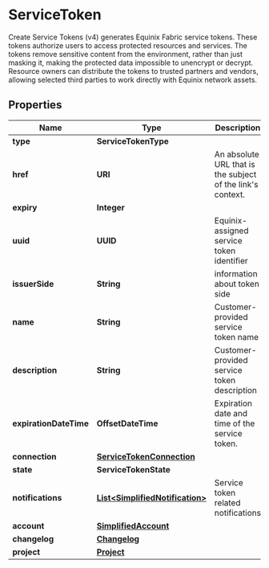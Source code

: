 

# ServiceToken

Create Service Tokens (v4) generates Equinix Fabric service tokens. These tokens authorize users to access protected resources and services. The tokens remove sensitive content from the environment, rather than just masking it, making the protected data impossible to unencrypt or decrypt. Resource owners can distribute the tokens to trusted partners and vendors, allowing selected third parties to work directly with Equinix network assets.

## Properties

| Name | Type | Description | Notes |
|------------ | ------------- | ------------- | -------------|
|**type** | **ServiceTokenType** |  |  [optional] |
|**href** | **URI** | An absolute URL that is the subject of the link&#39;s context. |  [optional] [readonly] |
|**expiry** | **Integer** |  |  [optional] |
|**uuid** | **UUID** | Equinix-assigned service token identifier |  [optional] |
|**issuerSide** | **String** | information about token side |  [optional] |
|**name** | **String** | Customer-provided service token name |  [optional] |
|**description** | **String** | Customer-provided service token description |  [optional] |
|**expirationDateTime** | **OffsetDateTime** | Expiration date and time of the service token. |  [optional] |
|**connection** | [**ServiceTokenConnection**](ServiceTokenConnection.md) |  |  [optional] |
|**state** | **ServiceTokenState** |  |  [optional] |
|**notifications** | [**List&lt;SimplifiedNotification&gt;**](SimplifiedNotification.md) | Service token related notifications |  [optional] |
|**account** | [**SimplifiedAccount**](SimplifiedAccount.md) |  |  [optional] |
|**changelog** | [**Changelog**](Changelog.md) |  |  [optional] |
|**project** | [**Project**](Project.md) |  |  [optional] |



